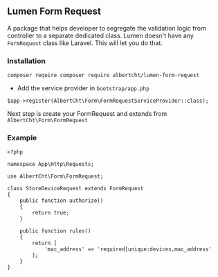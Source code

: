 ## Lumen Form Request

A package that helps developer to segregate the validation logic from controller to a separate dedicated class. Lumen doesn't have any `FormRequest` class like Laravel. This will let you do that.


### Installation

```
composer require composer require albertcht/lumen-form-request
```

* Add the service provider in `bootstrap/app.php`

```
$app->register(AlbertCht\Form\FormRequestServiceProvider::class);
```

Next step is create your FormRequest and extends from `AlbertCht\Form\FormRequest`

### Example

```
<?php

namespace App\Http\Requests;

use AlbertCht\Form\FormRequest;

class StoreDeviceRequest extends FormRequest
{
	public function authorize()
	{
		return true;
	}

	public function rules()
	{
		return [
			'mac_address' => 'required|unique:devices,mac_address'
		];
	}
}
```
